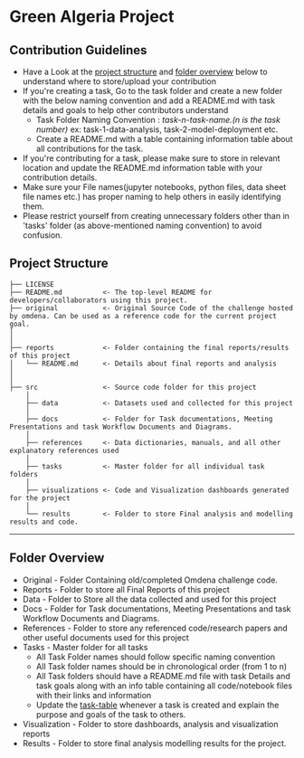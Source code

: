 # Green Algeria Project


## Contribution Guidelines

- Have a Look at the [project structure](#project-structure) and [folder overview](#folder-overview) below to understand
  where to store/upload your contribution
- If you're creating a task, Go to the task folder and create a new folder with the below naming convention and add a
  README.md with task details and goals to help other contributors understand
  - Task Folder Naming Convention : _task-n-task-name.(n is the task number)_  ex: task-1-data-analysis,
    task-2-model-deployment etc.
  - Create a README.md with a table containing information table about all contributions for the task.
- If you're contributing for a task, please make sure to store in relevant location and update the README.md information
  table with your contribution details.
- Make sure your File names(jupyter notebooks, python files, data sheet file names etc.) has proper naming to help
  others in easily identifying them.
- Please restrict yourself from creating unnecessary folders other than in 'tasks' folder (as above-mentioned naming
  convention) to avoid confusion.

## Project Structure

    ├── LICENSE
    ├── README.md          <- The top-level README for developers/collaborators using this project.
    ├── original           <- Original Source Code of the challenge hosted by omdena. Can be used as a reference code for the current project goal.
    │ 
    │
    ├── reports            <- Folder containing the final reports/results of this project
    │   └── README.md      <- Details about final reports and analysis
    │ 
    │   
    ├── src                <- Source code folder for this project
        │
        ├── data           <- Datasets used and collected for this project
        │   
        ├── docs           <- Folder for Task documentations, Meeting Presentations and task Workflow Documents and Diagrams.
        │
        ├── references     <- Data dictionaries, manuals, and all other explanatory references used 
        │
        ├── tasks          <- Master folder for all individual task folders
        │
        ├── visualizations <- Code and Visualization dashboards generated for the project
        │
        └── results        <- Folder to store Final analysis and modelling results and code.
--------

## Folder Overview

- Original          - Folder Containing old/completed Omdena challenge code.
- Reports - Folder to store all Final Reports of this project
- Data - Folder to Store all the data collected and used for this project
- Docs - Folder for Task documentations, Meeting Presentations and task Workflow Documents and Diagrams.
- References - Folder to store any referenced code/research papers and other useful documents used for this project
- Tasks - Master folder for all tasks
  - All Task Folder names should follow specific naming convention
  - All Task folder names should be in chronological order (from 1 to n)
  - All Task folders should have a README.md file with task Details and task goals along with an info table containing
    all code/notebook files with their links and information
  - Update the [task-table](./src/tasks/README.md#task-table) whenever a task is created and explain the purpose and
    goals of the task to others.
- Visualization - Folder to store dashboards, analysis and visualization reports
- Results           - Folder to store final analysis modelling results for the project.


